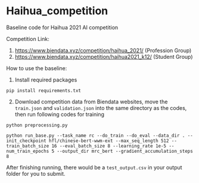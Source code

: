 # Haihua_competition

Baseline code for Haihua 2021 AI competition

Competition Link:
1. https://www.biendata.xyz/competition/haihua_2021/ (Profession Group)
2. https://www.biendata.xyz/competition/haihua2021_k12/ (Student Group)

How to use the baseline:

1. Install required packages 
```
pip install requirements.txt
```

2. Download competition data from Biendata websites, move the `train.json` and `validation.json` into the same directory as the codes, then run following codes for training
```
python preprocessing.py

python run_base.py --task_name rc --do_train --do_eval --data_dir . --init_checkpoint hfl/chinese-bert-wwm-ext --max_seq_length 512 --train_batch_size 16 --eval_batch_size 8 --learning_rate 1e-5 --num_train_epochs 5 --output_dir mrc_bert --gradient_accumulation_steps 8
```

After finishing running, there would be a `test_output.csv` in your output folder for you to submit.
